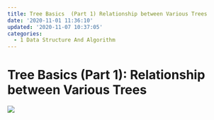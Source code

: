 ```yaml
---
title: Tree Basics  (Part 1) Relationship between Various Trees
date: '2020-11-01 11:36:10'
updated: '2020-11-07 10:37:05'
categories:
  - 1 Data Structure And Algorithm
---
```

# Tree Basics (Part 1): Relationship between Various Trees 

![](relational_graph_of_trees.png)

